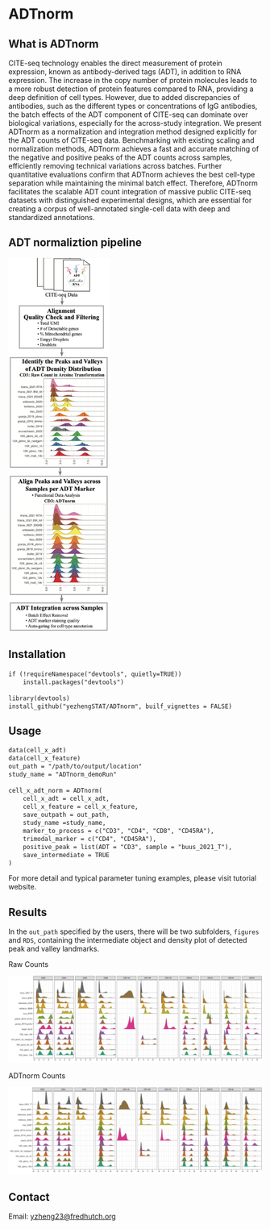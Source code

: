 # ADTnorm

## What is ADTnorm

CITE-seq technology enables the direct measurement of protein expression, known as antibody-derived tags (ADT), in addition to RNA expression. The increase in the copy number of protein molecules leads to a more robust detection of protein features compared to RNA, providing a deep definition of cell types. However, due to added discrepancies of antibodies, such as the different types or concentrations of IgG antibodies, the batch effects of the ADT component of CITE-seq can dominate over biological variations, especially for the across-study integration. We present ADTnorm as a normalization and integration method designed explicitly for the ADT counts of CITE-seq data. Benchmarking with existing scaling and normalization methods, ADTnorm achieves a fast and accurate matching of the negative and positive peaks of the ADT counts across samples, efficiently removing technical variations across batches. Further quantitative evaluations confirm that ADTnorm achieves the best cell-type separation while maintaining the minimal batch effect. Therefore, ADTnorm facilitates the scalable ADT count integration of massive public CITE-seq datasets with distinguished experimental designs, which are essential for creating a corpus of well-annotated single-cell data with deep and standardized annotations.

## ADT normaliztion pipeline

<img src="./figures/Pipeline.png" alt="ADTnorm" width="200px">

## Installation

```
if (!requireNamespace("devtools", quietly=TRUE))
    install.packages("devtools")

library(devtools)
install_github("yezhengSTAT/ADTnorm", builf_vignettes = FALSE)
```

## Usage

```
data(cell_x_adt)
data(cell_x_feature) 
out_path = "/path/to/output/location"
study_name = "ADTnorm_demoRun"

cell_x_adt_norm = ADTnorm(
    cell_x_adt = cell_x_adt, 
    cell_x_feature = cell_x_feature,
    save_outpath = out_path, 
    study_name =study_name, 
    marker_to_process = c("CD3", "CD4", "CD8", "CD45RA"), 
    trimodal_marker = c("CD4", "CD45RA"), 
    positive_peak = list(ADT = "CD3", sample = "buus_2021_T"),
    save_intermediate = TRUE
)
```
For more detail and typical parameter tuning examples, please visit tutorial website.

## Results

In the `out_path` specified by the users, there will be two subfolders, `figures` and `RDS`, containing the intermediate object and density plot of detected peak and valley landmarks.

Raw Counts 

<img src="./figures/RawCount.png" alt="RawCount" width="700px">

ADTnorm Counts

<img src="./figures/ADTnorm.png" alt="Normalization" width="700px">

## Contact

Email: yzheng23@fredhutch.org